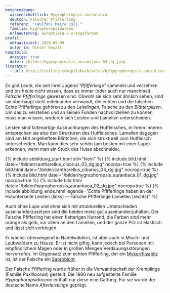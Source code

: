 ```yaml
---
beschreibung:
  wissenschaftlich: Hygrophoropsis aurantiaca
  deutsch: Falscher Pfifferling
  referenz: "(Wulfen) Maire 1921 "
  familie: Hygrophoropsidaceae
  erlaeuterung: aurantiaca = orangefarben
profil:
  aktualisiert: 2020-09-09
  autor_in: Dieter Gewalt
hauptbild:
  anzeige: true
  datei: /bilder/hygrophoropsis_aurantiaca_03_dg.jpeg
literatur:
  - url: http://tintling.com/pilzbuch/arten/h/Hygrophoropsis_aurantiaca.html
---
```

Es gibt Leute, die seit ihrer Jugend *"Pfifferlinge"* sammeln und verzehren und bis heute nicht wissen, dass es immer (oder auch nur manchmal) *Falsche Pfifferlinge* gewesen sind. Obwohl sie sich sehr ähnlich sehen, sind sie überhaupt nicht miteinander verwandt, die echten und die falschen. Echte Pfifferlinge gehören zu den *Leistlingen*, Falsche zu den *Blätterpilzen*. Um das zu verstehen und an seinen Funden nachvollziehen zu können, muss man wissen, wodurch sich Leisten und Lamellen unterscheiden.

Leisten sind faltenartige Ausbuchtungen des Hutfleisches, in ihrem Inneren entsprechen sie also den Strukturen des Hutfleisches. Lamellen dagegen sind am Hut angeheftete Blättchen, die sich strukturell vom Hutfleisch unterscheiden. Man kann dies sehr schön (am besten mit einer Lupe) erkennen, wenn man ein Stück des Hutes abschneidet. 

{% include abbildung_start.html stil="klein" %}
{% include bild.html datei="/bilder/cantharellus_cibarius_03_dg.jpg" nocrop=true %}
{% include bild.html datei="/bilder/cantharellus_cibarius_04_dg.jpg" nocrop=true %}
{% include bild.html datei="/bilder/hygrophoropsis_aurantiaca_01_dg.jpg" nocrop=true %}
{% include bild.html datei="/bilder/hygrophoropsis_aurantiaca_02_dg.jpg" nocrop=true %}
{% include abbildung_ende.html legende="Echte Pfifferlinge haben an der Hutunterseite Leisten (links) -- Falsche Pfifferlinge Lamellen (rechts)" %}

Auch ohne Lupe und ohne sich mit strukturellen Unterschieden auseinanderzusetzen sind die beiden meist gut auseinanderzuhalten. Der Falsche Pfifferling hat einen flatterigen Hutrand, die Farben sind mehr orange als gelb, vor allem an den Lamellen, und der ganze Pilz ist elastisch und lässt sich verbiegen. 

Er wächst überwiegend in Nadelwäldern, ist aber auch in Misch- und Laubwäldern zu Hause. Er ist nicht giftig, kann jedoch bei Personen mit empfindlichem Magen oder in großen Mengen Verdauungsstörungen hervorrufen. Im Gegensatz zum echten Pfifferling, der ein [Mykorrhizapilz](Mykorrhiza "Glossar") ist, ist der Falsche ein [Saprobiont](saprobiontisch "Glossar").

Der Falsche Pfifferling wurde früher in die Verwandtschaft der Kremplinge (Familie *Paxillaceae*) gestellt. Die 1980 neu aufgestellte Familie *Hygrophoropsidaceae* enthält nur diese eine Gattung. Für sie wurde der deutsche Name *Afterleistlinge* geprägt.